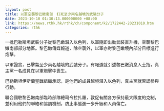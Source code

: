 ```yaml
---
layout: post
title: 以軍空襲黎巴嫩南部　打死至少兩名越境的武裝分子
date: 2023-10-10 01:30:13.000000000 +08:00
link: https://news.rthk.hk/rthk/ch/component/k2/1722442-20231010.htm
categories: rthk
---
```


一批巴勒斯坦武裝分子從黎巴嫩潛入以色列，以軍隨即出動武裝直升機，空襲黎巴嫩南部部分地區。黎巴嫩傳媒報道，除空襲外，以軍亦對黎巴嫩境內部分目標進行炮擊。

以軍證實，已擊斃至少兩名越境的武裝分子。有報道就引述黎巴嫩消息人士指，真主黨一名成員在以軍炮擊中喪生。

巴勒斯坦伊斯蘭聖戰組織承認，是他們的成員越境潛入以色列，真主黨就否認參與行動。

聯合國駐黎巴嫩南部臨時部隊總司令拉扎羅，敦促有關各方保持最大限度的克制，並利用他們的聯絡和協調機制，防止事態進一步升級和人員傷亡。
